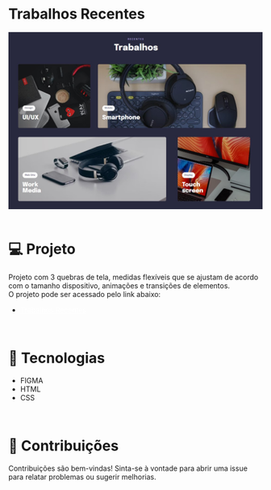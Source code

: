 # Trabalhos Recentes
<img src="./img/img_readme.jpg">
<br><br>

# 💻 Projeto
Projeto com 3 quebras de tela, medidas flexíveis que se ajustam de acordo com o tamanho dispositivo, animações e transições de elementos.<br>
O projeto pode ser acessado pelo link abaixo:

<ul>
    <li><a href="#" target="_blank" style="color: white;">Trabalhos Recentes</a></p>
</ul>

<br> 

# 🚀 Tecnologias

<ul>
    <li>FIGMA</li>
    <li>HTML</li>
    <li>CSS</li>
</ul>

<br>


# 🤝 Contribuições
 <p align="jistify">Contribuições são bem-vindas! Sinta-se à vontade para abrir uma issue para relatar problemas ou sugerir melhorias.</p>